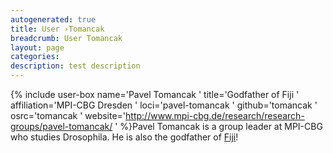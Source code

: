 ```yaml
---
autogenerated: true
title: User ›Tomancak
breadcrumb: User Tomancak
layout: page
categories: 
description: test description
---
```


{% include user-box name='Pavel Tomancak ' title='Godfather of Fiji ' affiliation='MPI-CBG Dresden ' loci='pavel-tomancak ' github='tomancak ' osrc='tomancak ' website='http://www.mpi-cbg.de/research/research-groups/pavel-tomancak/ ' %}Pavel Tomancak is a group leader at MPI-CBG who studies Drosophila. He is also the godfather of [Fiji](Fiji "wikilink")\!
